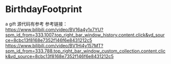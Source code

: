 # BirthdayFootprint
a gift
源代码有参考
参考链接：
https://www.bilibili.com/video/BV16a4y1x7YU?spm_id_from=333.1007.top_right_bar_window_history.content.click&vd_source=8cbc13f8168e7352f146f6e8431212c5
https://www.bilibili.com/video/BV1Hi4y157MT?spm_id_from=333.788.top_right_bar_window_custom_collection.content.click&vd_source=8cbc13f8168e7352f146f6e8431212c5
